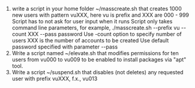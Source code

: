 1. write a script in your home folder ~/masscreate.sh that creates 1000 new users with pattern  vuXXX, here vu is prefix and XXX are 000 - 999
    Script has to not ask for user input when it runs
    Script only takes command line parameters, for example,  ./masscreate.sh --prefix vu --count XXX --pass password
    Use -count option to specify number of users XXX is the number of accounts to be created
    Use default password specified with parameter --pass
2. Write a script named ~/elevate.sh that modifies permissions for ten users from vu000 to vu009 to be enabled to install packages via "apt" tool.
3. Write a script ~/suspend.sh that disables (not deletes) any requested user with prefix vuXXX, f.x., vu013